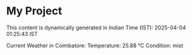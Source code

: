 # My Project

This content is dynamically generated in Indian Time (IST): 2025-04-04 01:25:43 IST


Current Weather in Coimbatore:
Temperature: 25.88 °C
Condition: mist
